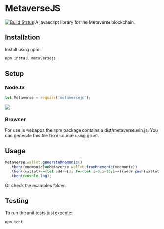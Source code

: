<p align="center">
  <a href="https://mvs.org/">
    <img src="https://mvs.org/images/metaverselogo.png" alt="">
  </a>
</p>

# MetaverseJS
[![Build Status](https://travis-ci.org/canguruhh/metaversejs.png?branch=master)](https://travis-ci.org/canguruhh/metaversejs)
A javascript library for the Metaverse blockchain.

## Installation
Install using npm:
``` bash
npm install metaversejs
```

## Setup
### NodeJS
``` javascript
let Metaverse = require('metaversejs');
```
<a href="https://nodei.co/npm/metaversejs/"><img src="https://nodei.co/npm/metaversejs.png?downloads=true&downloadRank=true&stars=true"></a>
### Browser
For use is webapps the npm package contains a dist/metaverse.min.js. You can generate this file from source using grunt.

## Usage
``` javascript
Metaverse.wallet.generateMnemonic()
  .then((mnemonic)=>Metaverse.wallet.fromMnemonic(mnemonic))
  .then((wallet)=>{let addr=[]; for(let i=0;i<10;i++){addr.push(wallet.getAddress(i))} return addr;})
  .then(console.log);
```
Or check the examples folder.

## Testing
To run the unit tests just execute:
``` bash
npm test
```



